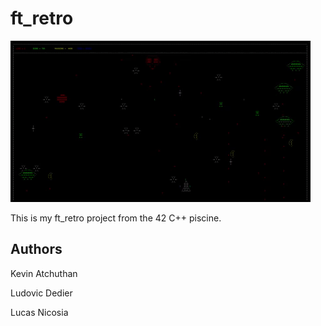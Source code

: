 # ft_retro

![](docs/ft_retro.gif)

This is my ft_retro project from the 42 C++ piscine.

## Authors

Kevin Atchuthan

Ludovic Dedier

Lucas Nicosia

